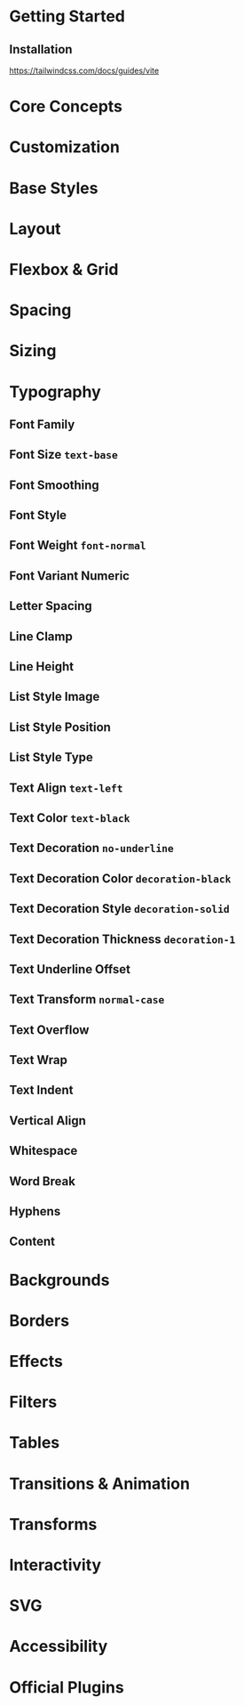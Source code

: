 # Getting Started
## Installation
https://tailwindcss.com/docs/guides/vite

# Core Concepts

# Customization

# Base Styles

# Layout

# Flexbox & Grid

# Spacing

# Sizing

# Typography
## Font Family
## Font Size `text-base`


## Font Smoothing
## Font Style
## Font Weight `font-normal`


## Font Variant Numeric
## Letter Spacing
## Line Clamp
## Line Height
## List Style Image
## List Style Position
## List Style Type
## Text Align `text-left`
## Text Color `text-black`
## Text Decoration `no-underline`
## Text Decoration Color `decoration-black`
## Text Decoration Style `decoration-solid`
## Text Decoration Thickness `decoration-1`
## Text Underline Offset
## Text Transform `normal-case`
## Text Overflow
## Text Wrap
## Text Indent
## Vertical Align
## Whitespace
## Word Break
## Hyphens
## Content

# Backgrounds

# Borders

# Effects

# Filters

# Tables

# Transitions & Animation 

# Transforms

# Interactivity

# SVG

# Accessibility

# Official Plugins
